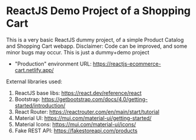 # ReactJS Demo Project of a Shopping Cart
This is a very basic ReactJS dummy project, of a simple Product Catalog and Shopping Cart webapp.
Disclaimer: Code can be improved, and some minor bugs may occur. This is just a dummy+demo project

- "Production" environment URL: https://reactjs-ecommerce-cart.netlify.app/

External libraries used:
1) ReactJS base libs: https://react.dev/reference/react
2) Bootstrap: https://getbootstrap.com/docs/4.0/getting-started/introduction/
3) React Router: https://reactrouter.com/en/main/start/tutorial
4) Material UI: https://mui.com/material-ui/getting-started/
5) Material Icons: https://mui.com/material-ui/icons/
6) Fake REST API: https://fakestoreapi.com/products

